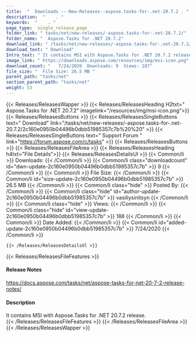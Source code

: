 ```yaml
---
title:  "  Downloads ---New-Releases--aspose.tasks-for-.net-20.7.2 . " 
description:  "    . " 
keywords:  "    . " 
page_type:  single_release_page
folder_link: " tasks/net/new-releases/-aspose.tasks-for-.net-20.7.2/"
folder_name: "  Aspose.Tasks for .NET 20.7.2"
download_link: " /tasks/net/new-releases/-aspose.tasks-for-.net-20.7.2/2c160e0950b04496b0dbb51985357c7b"
download_text: " Download"
Intro_text: " It contains MSI with Aspose.Tasks for .NET 20.7.2 release."
image_link: " https://downloads.aspose.com/resources/img/msi-icon.png"
download_count: "   7/24/2020  Downloads: 9  Views: 187"
file_size: "  File Size: 26.5 MB "
parent_path: "tasks/net"
section_parent_path: "tasks/net"
weight: 53 
---
```


{{< Releases/ReleasesWapper >}}
  {{< Releases/ReleasesHeading H2txt="  Aspose.Tasks for .NET 20.7.2" imagelink="/resources/img/msi-icon.png">}}
  {{< Releases/ReleasesButtons >}}
    {{< Releases/ReleasesSingleButtons text=" Download" link="/tasks/net/new-releases/-aspose.tasks-for-.net-20.7.2/2c160e0950b04496b0dbb51985357c7b%20%20" >}}
    {{< Releases/ReleasesSingleButtons text=" Support Forum " link="https://forum.aspose.com/c/tasks" >}}
  {{< Releases/ReleasesButtons >}}
  {{< Releases/ReleasesFileArea >}}
    {{< Releases/ReleasesHeading h4txt="File Details">}}
    {{< Releases/ReleasesDetailsUl >}}
            {{< Common/li  >}} Downloads: {{< /Common/li >}} 
      {{< Common/li class="downloadcount" id="dwn-update-2c160e0950b04496b0dbb51985357c7b" >}} 9 {{< /Common/li >}} 
      {{< Common/li  >}} File Size: {{< /Common/li >}} 
      {{< Common/li id="size-update-2c160e0950b04496b0dbb51985357c7b" >}} 26.5 MB {{< /Common/li >}} 
      {{< Common/li  class="hide" >}} Posted By: {{< /Common/li >}} 
      {{< Common/li class="hide" id="author-update-2c160e0950b04496b0dbb51985357c7b" >}} vasiliysinitsyn {{< /Common/li >}} 
      {{< Common/li class="hide"  >}} Views: {{< /Common/li >}} 
      {{< Common/li class="hide" id="view-update-2c160e0950b04496b0dbb51985357c7b" >}} 188 {{< /Common/li >}} 
      {{< Common/li  >}} Date Added: {{< /Common/li >}} 
      {{< Common/li id="added-update-2c160e0950b04496b0dbb51985357c7b" >}} 7/24/2020 {{< /Common/li >}} 

    {{< /Releases/ReleasesDetailsUl >}}

  {{< Releases/ReleasesFileFeatures >}}
      <h4>Release Notes</h4><div><a href="https://docs.aspose.com/tasks/net/aspose-tasks-for-net-20-7-2-release-notes/">https://docs.aspose.com/tasks/net/aspose-tasks-for-net-20-7-2-release-notes/</a></div><h4>Description</h4><div class="HTMLDescription">It contains MSI with Aspose.Tasks for .NET 20.7.2 release.</div>
  {{< /Releases/ReleasesFileFeatures >}}
 {{< /Releases/ReleasesFileArea >}}
{{< /Releases/ReleasesWapper >}}



